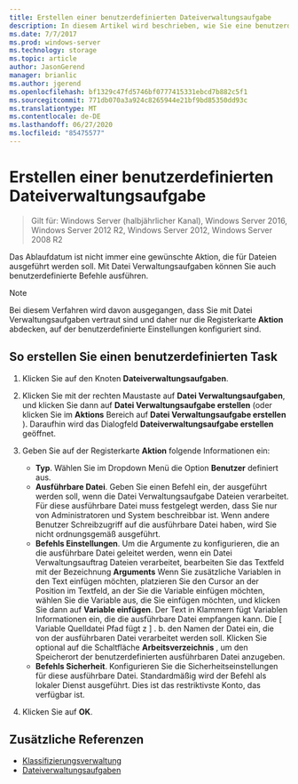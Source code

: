 ```yaml
---
title: Erstellen einer benutzerdefinierten Dateiverwaltungsaufgabe
description: In diesem Artikel wird beschrieben, wie Sie eine benutzerdefinierte Datei Verwaltungsaufgabe und benutzerdefinierte Tasks erstellen.
ms.date: 7/7/2017
ms.prod: windows-server
ms.technology: storage
ms.topic: article
author: JasonGerend
manager: brianlic
ms.author: jgerend
ms.openlocfilehash: bf1329c47fd5746bf0777415331ebcd7b882c5f1
ms.sourcegitcommit: 771db070a3a924c8265944e21bf9bd85350dd93c
ms.translationtype: MT
ms.contentlocale: de-DE
ms.lasthandoff: 06/27/2020
ms.locfileid: "85475577"
---
```

# <a name="create-a-custom-file-management-task"></a>Erstellen einer benutzerdefinierten Dateiverwaltungsaufgabe

> Gilt für: Windows Server (halbjährlicher Kanal), Windows Server 2016, Windows Server 2012 R2, Windows Server 2012, Windows Server 2008 R2

Das Ablaufdatum ist nicht immer eine gewünschte Aktion, die für Dateien ausgeführt werden soll. Mit Datei Verwaltungsaufgaben können Sie auch benutzerdefinierte Befehle ausführen.

> [!Note]
> Bei diesem Verfahren wird davon ausgegangen, dass Sie mit Datei Verwaltungsaufgaben vertraut sind und daher nur die Registerkarte **Aktion** abdecken, auf der benutzerdefinierte Einstellungen konfiguriert sind.

## <a name="to-create-a-custom-task"></a>So erstellen Sie einen benutzerdefinierten Task

1.  Klicken Sie auf den Knoten **Dateiverwaltungsaufgaben**.

2.  Klicken Sie mit der rechten Maustaste auf **Datei Verwaltungsaufgaben**, und klicken Sie dann auf **Datei Verwaltungsaufgabe erstellen** (oder klicken Sie im **Aktions** Bereich auf **Datei Verwaltungsaufgabe erstellen** ). Daraufhin wird das Dialogfeld **Dateiverwaltungsaufgabe erstellen** geöffnet.

3.  Geben Sie auf der Registerkarte **Aktion** folgende Informationen ein:

    -   **Typ**. Wählen Sie im Dropdown Menü die Option **Benutzer** definiert aus.
    -   **Ausführbare Datei**. Geben Sie einen Befehl ein, der ausgeführt werden soll, wenn die Datei Verwaltungsaufgabe Dateien verarbeitet. Für diese ausführbare Datei muss festgelegt werden, dass Sie nur von Administratoren und System beschreibbar ist. Wenn andere Benutzer Schreibzugriff auf die ausführbare Datei haben, wird Sie nicht ordnungsgemäß ausgeführt.
    -   **Befehls Einstellungen**. Um die Argumente zu konfigurieren, die an die ausführbare Datei geleitet werden, wenn ein Datei Verwaltungsauftrag Dateien verarbeitet, bearbeiten Sie das Textfeld mit der Bezeichnung **Arguments** Wenn Sie zusätzliche Variablen in den Text einfügen möchten, platzieren Sie den Cursor an der Position im Textfeld, an der Sie die Variable einfügen möchten, wählen Sie die Variable aus, die Sie einfügen möchten, und klicken Sie dann auf **Variable einfügen**. Der Text in Klammern fügt Variablen Informationen ein, die die ausführbare Datei empfangen kann. Die \[ Variable Quelldatei Pfad fügt z \] . b. den Namen der Datei ein, die von der ausführbaren Datei verarbeitet werden soll. Klicken Sie optional auf die Schaltfläche **Arbeitsverzeichnis** , um den Speicherort der benutzerdefinierten ausführbaren Datei anzugeben.
    -   **Befehls Sicherheit**. Konfigurieren Sie die Sicherheitseinstellungen für diese ausführbare Datei. Standardmäßig wird der Befehl als lokaler Dienst ausgeführt. Dies ist das restriktivste Konto, das verfügbar ist.

4.  Klicken Sie auf **OK**.

## <a name="additional-references"></a>Zusätzliche Referenzen

-   [Klassifizierungsverwaltung](classification-management.md)
-   [Dateiverwaltungsaufgaben](file-management-tasks.md)